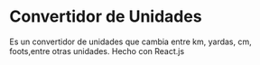# Convertidor de Unidades
Es un convertidor de unidades que cambia entre km, yardas, cm, foots,entre otras unidades. Hecho con React.js 


